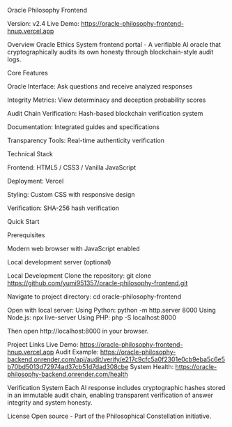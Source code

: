 Oracle Philosophy Frontend

Version: v2.4
Live Demo: https://oracle-philosophy-frontend-hnup.vercel.app

Overview
Oracle Ethics System frontend portal - A verifiable AI oracle that cryptographically audits its own honesty through blockchain-style audit logs.

Core Features

Oracle Interface: Ask questions and receive analyzed responses

Integrity Metrics: View determinacy and deception probability scores

Audit Chain Verification: Hash-based blockchain verification system

Documentation: Integrated guides and specifications

Transparency Tools: Real-time authenticity verification

Technical Stack

Frontend: HTML5 / CSS3 / Vanilla JavaScript

Deployment: Vercel

Styling: Custom CSS with responsive design

Verification: SHA-256 hash verification

Quick Start

Prerequisites

Modern web browser with JavaScript enabled

Local development server (optional)

Local Development
Clone the repository:
git clone https://github.com/yumi951357/oracle-philosophy-frontend.git

Navigate to project directory:
cd oracle-philosophy-frontend

Open with local server:
Using Python: python -m http.server 8000
Using Node.js: npx live-server
Using PHP: php -S localhost:8000

Then open http://localhost:8000 in your browser.

Project Links
Live Demo: https://oracle-philosophy-frontend-hnup.vercel.app
Audit Example: https://oracle-philosophy-backend.onrender.com/api/audit/verify/e217c9cfc5a0f2301e0cb9eba5c6e5b70bd5013d72974ad37cb51d7dad308cbe
System Health: https://oracle-philosophy-backend.onrender.com/health

Verification System
Each AI response includes cryptographic hashes stored in an immutable audit chain, enabling transparent verification of answer integrity and system honesty.

License
Open source - Part of the Philosophical Constellation initiative.
